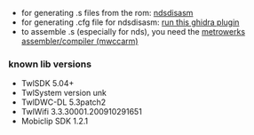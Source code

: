 - for generating .s files from the rom: [ndsdisasm](https://github.com/pikalaxalt/ndsdisasm)
- for generating .cfg file for ndsdisasm: [run this ghidra plugin](https://github.com/CacaBueno64/ie3ogres/blob/main/tools/ExportSymbolsToCfg.py)
- to assemble .s (especially for nds), you need the [metrowerks assembler/compiler (mwccarm)](https://github.com/decompme/compilers/releases/download/compilers)

### known lib versions
- TwlSDK 5.04+
- TwlSystem version unk
- TwlDWC-DL 5.3patch2
- TwlWifi 3.3.30001.200910291651
- Mobiclip SDK 1.2.1
